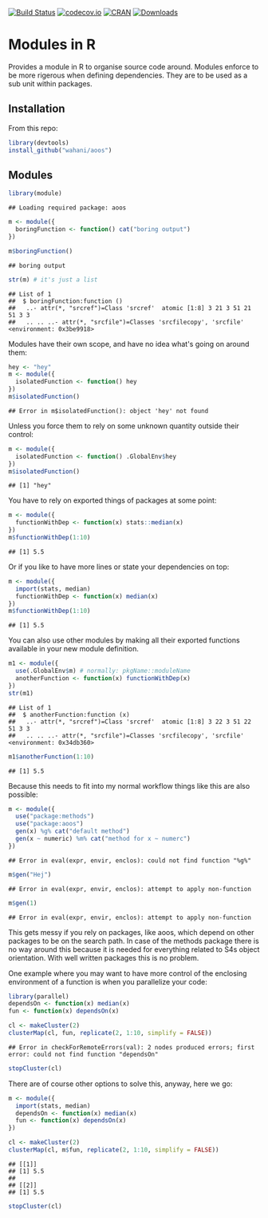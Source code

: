 [![Build Status](https://travis-ci.org/wahani/module.png?branch=master)](https://travis-ci.org/wahani/module)
[![codecov.io](https://codecov.io/github/wahani/module/coverage.svg?branch=master)](https://codecov.io/github/wahani/module?branch=master)
[![CRAN](http://www.r-pkg.org/badges/version/module)](http://cran.rstudio.com/package=module)
[![Downloads](http://cranlogs.r-pkg.org/badges/module?color=brightgreen)](http://www.r-pkg.org/pkg/module)


# Modules in R
Provides a module in R to organise source code around. Modules enforce to be more rigerous when defining dependencies. They are to be used as a sub unit within packages.

## Installation

From this repo:

```r
library(devtools)
install_github("wahani/aoos")
```



## Modules


```r
library(module)
```

```
## Loading required package: aoos
```

```r
m <- module({
  boringFunction <- function() cat("boring output")
})

m$boringFunction()
```

```
## boring output
```

```r
str(m) # it's just a list
```

```
## List of 1
##  $ boringFunction:function ()  
##   ..- attr(*, "srcref")=Class 'srcref'  atomic [1:8] 3 21 3 51 21 51 3 3
##   .. .. ..- attr(*, "srcfile")=Classes 'srcfilecopy', 'srcfile' <environment: 0x3be9918>
```

Modules have their own scope, and have no idea what's going on around them:


```r
hey <- "hey"
m <- module({
  isolatedFunction <- function() hey
})
m$isolatedFunction()
```

```
## Error in m$isolatedFunction(): object 'hey' not found
```

Unless you force them to rely on some unknown quantity outside their control:


```r
m <- module({
  isolatedFunction <- function() .GlobalEnv$hey
})
m$isolatedFunction()
```

```
## [1] "hey"
```

You have to rely on exported things of packages at some point:


```r
m <- module({
  functionWithDep <- function(x) stats::median(x)
})
m$functionWithDep(1:10)
```

```
## [1] 5.5
```

Or if you like to have more lines or state your dependencies on top:


```r
m <- module({
  import(stats, median)
  functionWithDep <- function(x) median(x)
})
m$functionWithDep(1:10)
```

```
## [1] 5.5
```

You can also use other modules by making all their exported functions
available in your new module definition.


```r
m1 <- module({
  use(.GlobalEnv$m) # normally: pkgName::moduleName
  anotherFunction <- function(x) functionWithDep(x)
})
str(m1)
```

```
## List of 1
##  $ anotherFunction:function (x)  
##   ..- attr(*, "srcref")=Class 'srcref'  atomic [1:8] 3 22 3 51 22 51 3 3
##   .. .. ..- attr(*, "srcfile")=Classes 'srcfilecopy', 'srcfile' <environment: 0x34db360>
```

```r
m1$anotherFunction(1:10)
```

```
## [1] 5.5
```

Because this needs to fit into my normal workflow things like this are also possible:


```r
m <- module({
  use("package:methods")
  use("package:aoos")
  gen(x) %g% cat("default method")
  gen(x ~ numeric) %m% cat("method for x ~ numerc")
})
```

```
## Error in eval(expr, envir, enclos): could not find function "%g%"
```

```r
m$gen("Hej")
```

```
## Error in eval(expr, envir, enclos): attempt to apply non-function
```

```r
m$gen(1)
```

```
## Error in eval(expr, envir, enclos): attempt to apply non-function
```

This gets messy if you rely on packages, like aoos, which depend on other
packages to be on the search path. In case of the methods package there is no
way around this because it is needed for everything related to S4s object
orientation. With well written packages this is no problem.

One example where you may want to have more control of the enclosing environment 
of a function is when you parallelize your code:


```r
library(parallel)
dependsOn <- function(x) median(x)
fun <- function(x) dependsOn(x) 

cl <- makeCluster(2)
clusterMap(cl, fun, replicate(2, 1:10, simplify = FALSE))
```

```
## Error in checkForRemoteErrors(val): 2 nodes produced errors; first error: could not find function "dependsOn"
```

```r
stopCluster(cl)
```

There are of course other options to solve this, anyway, here we go:


```r
m <- module({
  import(stats, median)
  dependsOn <- function(x) median(x)
  fun <- function(x) dependsOn(x) 
})

cl <- makeCluster(2)
clusterMap(cl, m$fun, replicate(2, 1:10, simplify = FALSE))
```

```
## [[1]]
## [1] 5.5
## 
## [[2]]
## [1] 5.5
```

```r
stopCluster(cl)
```
